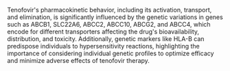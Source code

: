 Tenofovir's pharmacokinetic behavior, including its activation, transport, and elimination, is significantly influenced by the genetic variations in genes such as ABCB1, SLC22A6, ABCC2, ABCC10, ABCG2, and ABCC4, which encode for different transporters affecting the drug's bioavailability, distribution, and toxicity. Additionally, genetic markers like HLA-B can predispose individuals to hypersensitivity reactions, highlighting the importance of considering individual genetic profiles to optimize efficacy and minimize adverse effects of tenofovir therapy.